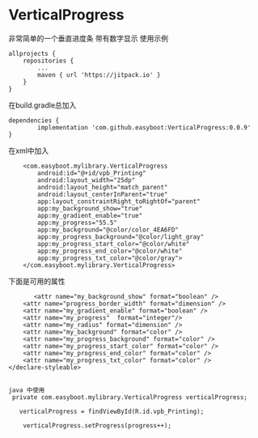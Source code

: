 # VerticalProgress
非常简单的一个垂直进度条
带有数字显示
使用示例

	allprojects {
		repositories {
			...
			maven { url 'https://jitpack.io' }
		}
	}
  
  在build.gradle总加入
  
  	dependencies {
	        implementation 'com.github.easyboot:VerticalProgress:0.0.9'
	}
  
  
  在xml中加入
  
        <com.easyboot.mylibrary.VerticalProgress
            android:id="@+id/vpb_Printing"
            android:layout_width="25dp"
            android:layout_height="match_parent"
            android:layout_centerInParent="true"
            app:layout_constraintRight_toRightOf="parent"
            app:my_background_show="true"
            app:my_gradient_enable="true"
            app:my_progress="55.5"
            app:my_background="@color/color_4EA6FD"
            app:my_progress_background="@color/light_gray"
            app:my_progress_start_color="@color/white"
            app:my_progress_end_color="@color/white"
            app:my_progress_txt_color="@color/gray">
        </com.easyboot.mylibrary.VerticalProgress>
        
  
下面是可用的属性

  <declare-styleable name="verticalProgress"> 

           <attr name="my_background_show" format="boolean" />
        <attr name="progress_border_width" format="dimension" />
        <attr name="my_gradient_enable" format="boolean" />
        <attr name="my_progress"  format="integer"/>
        <attr name="my_radius" format="dimension" />
        <attr name="my_background" format="color" />
        <attr name="my_progress_background" format="color" />
        <attr name="my_progress_start_color" format="color" />
        <attr name="my_progress_end_color" format="color" />
        <attr name="my_progress_txt_color" format="color" />
    </declare-styleable>
    
    
    java 中使用
     private com.easyboot.mylibrary.VerticalProgress verticalProgress;
     
       verticalProgress = findViewById(R.id.vpb_Printing);
       
        verticalProgress.setProgress(progress++);
       
